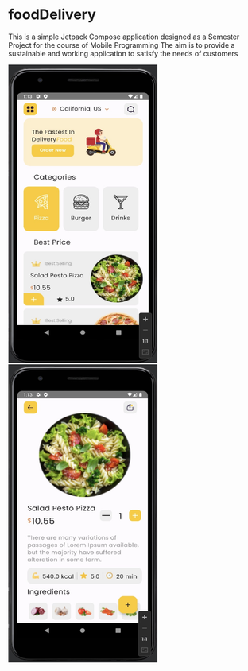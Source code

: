 # foodDelivery

This is a simple Jetpack Compose application designed as a Semester Project for the course of Mobile Programming
The aim is to provide a sustainable and working application to satisfy the needs of customers

<img src="main.jpg" alt="Example Image" width="300" height="600">
<img src="detail.jpg" alt="Example Image" width="300" height="600">